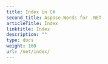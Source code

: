 ```yaml
---
title: Index in C#
second_title: Aspose.Words for .NET
articleTitle: Index
linktitle: Index
description: ""
type: docs
weight: 160
url: /net/index/
---
```


